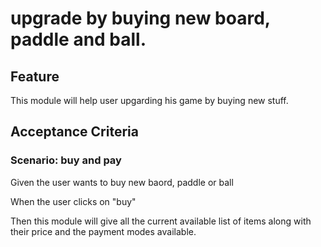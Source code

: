 # upgrade by buying new board, paddle and ball.

## Feature

This module will help user upgarding his game
by buying new stuff.

## Acceptance Criteria

### Scenario: buy and pay

  Given the user wants to buy new baord,
  paddle or ball

  When the user clicks on "buy"

  Then this module will give all the current
  available list of items along with their price
  and the payment modes available.
